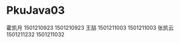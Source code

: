 # PkuJava03
霍凯月   1501210923   1501210923
王喆     1501211003   1501211003
张凯云   1501211232   1501211032
